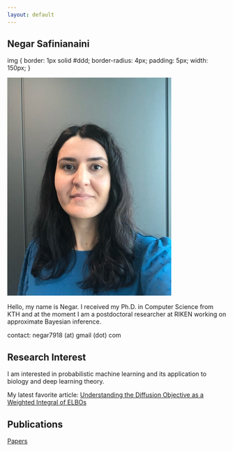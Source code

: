 ```yaml
---
layout: default
---
```


## Negar Safinianaini

img {
  border: 1px solid #ddd;
  border-radius: 4px;
  padding: 5px;
  width: 150px;
}

<img class="profile-picture" src="me.jpeg">

Hello, my name is Negar. I received my Ph.D. in Computer Science from KTH and at the moment I am a postdoctoral researcher at RIKEN working on approximate Bayesian inference. 


contact: negar7918 (at) gmail (dot) com


## Research Interest

I am interested in probabilistic machine learning and its application to biology and deep learning theory. 

My latest favorite article: <a href="https://arxiv.org/abs/2303.00848">Understanding the Diffusion Objective as a Weighted Integral of ELBOs</a>

## Publications

<a href="https://scholar.google.se/citations?user=714HmacAAAAJ">Papers</a>



